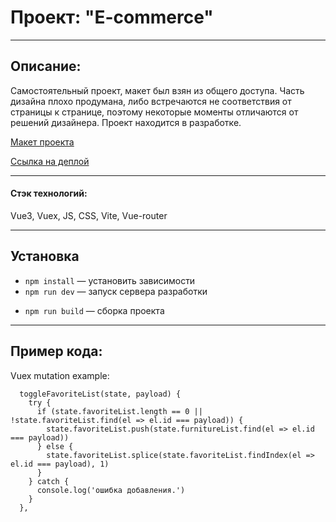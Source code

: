 # Проект: "E-commerce"

---

## Описание:

Самостоятельный проект, макет был взян из общего доступа. Часть дизайна плохо продумана, либо встречаются не соответствия от страницы к странице, поэтому некоторые моменты отличаются от решений дизайнера. Проект находится в разработке.

[Макет проекта](<https://www.figma.com/file/aB3ocscdgsZoxuXwpPgwKn/eCommerce-Website-%7C-Web-Page-Design-%7C-UI-KIT-(Community)?type=design&node-id=0%3A1&mode=dev>)

[Ссылка на деплой](https://cool-biscotti-f5f9a6.netlify.app/home)

---

#### Стэк технологий:

Vue3, Vuex, JS, CSS, Vite, Vue-router

<!-- ---

## Ссылки: -->

---

## Установка

- `npm install` — установить зависимости
- `npm run dev` — запуск сервера разработки
<!-- - `npm run start` — запуск express версии port 3000 -->
- `npm run build` — сборка проекта

---

## Пример кода:

Vuex mutation example:

```
  toggleFavoriteList(state, payload) {
    try {
      if (state.favoriteList.length == 0 || !state.favoriteList.find(el => el.id === payload)) {
        state.favoriteList.push(state.furnitureList.find(el => el.id === payload))
      } else {
        state.favoriteList.splice(state.favoriteList.findIndex(el => el.id === payload), 1)
      }
    } catch {
      console.log('ошибка добавления.')
    }
  },
```
